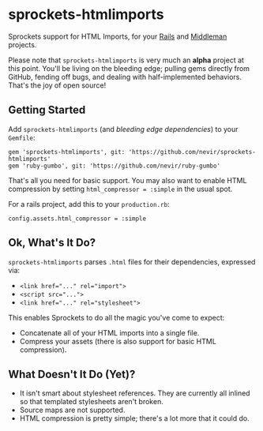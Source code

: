 sprockets-htmlimports
=====================

Sprockets support for HTML Imports, for your [Rails](http://rubyonrails.org/)
and [Middleman](middlemanapp.com) projects.

Please note that `sprockets-htmlimports` is very much an **alpha** project at
this point. You'll be living on the bleeding edge; pulling gems directly from
GitHub, fending off bugs, and dealing with half-implemented behaviors. That's
the joy of open source!


Getting Started
---------------

Add `sprockets-htmlimports` (and _bleeding edge dependencies_) to your
`Gemfile`:

    gem 'sprockets-htmlimports', git: 'https://github.com/nevir/sprockets-htmlimports'
    gem 'ruby-gumbo', git: 'https://github.com/nevir/ruby-gumbo'

That's all you need for basic support. You may also want to enable HTML
compression by setting `html_compressor = :simple` in the usual spot.

For a rails project, add this to your `production.rb`:

    config.assets.html_compressor = :simple


Ok, What's It Do?
-----------------

`sprockets-htmlimports` parses `.html` files for their dependencies,
expressed via:

* `<link href="..." rel="import">`
* `<script src="...">`
* `<link href="..." rel="stylesheet">`

This enables Sprockets to do all the magic you've come to expect:

* Concatenate all of your HTML imports into a single file.
* Compress your assets (there is also support for basic HTML compression).


What Doesn't It Do (Yet)?
-------------------------

* It isn't smart about stylesheet references. They are currently all inlined so
  that templated stylesheets aren't broken.
* Source maps are not supported.
* HTML compression is pretty simple; there's a lot more that it could do.
